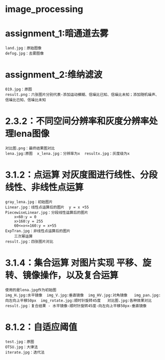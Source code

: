 # image_processing
# assignment_1:暗通道去雾
	land.jpg：原始图像
	defog.jpg：去雾图像
# assignment_2:维纳滤波
	019.jpg：原图
	result.png：六张图片分别代表-添加运动模糊、信噪比已知、信噪比未知；添加随机噪声、信噪比已知、信噪比未知
# 2.3.2：不同空间分辨率和灰度分辨率处理lena图像
	对比图.png：最终结果图对比
	lena.jpg:原图  x_lena.jpg：分辨率为x  resultx.jpg：灰度级为x
# 3.1.2：点运算 对灰度图进行线性、分段线性、非线性点运算
	gray_lena.jpg：初始图片
	Linear.jpg：线性点运算后的图片  y = x +55
	PiecewiseLinear.jpg：分段线性运算后的图片 
		x<60:y = 0
		x>160:y = 255
		60<=x<=160:y = x+55
	ExpTran.jpg：非线性点运算后的图片
		三次幂运算
	result.jpg：四张图片对比 
# 3.1.4：集合运算 对图片实现 平移、旋转、镜像操作，以及复合运算
	使用的是lena.jpg作为初始图
	img_H.jpg:水平镜像  img_V.jpg:垂直镜像  img_HV.jpg:对角镜像   img_pan.jpg:向左向上平移50px  img_rotate.jpg:顺时针旋转45度   对比图.jpg:各种效果对比
	result.jpg：复合结果 - 水平镜像-顺时针旋转45度-向左向上平移50px-垂直镜像
# 8.1.2：自适应阈值
	test.jpg：原图
	OTSU.jpg：大律法
	iterate.jpg：迭代法
